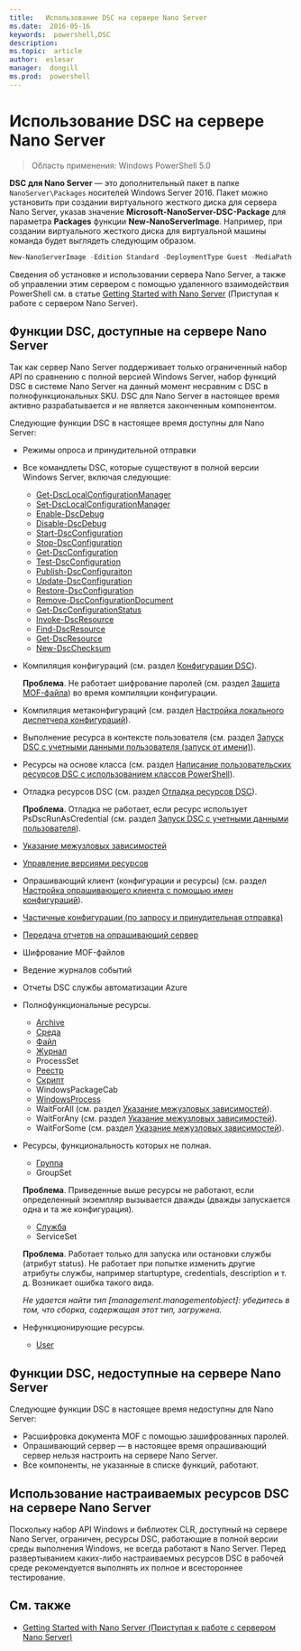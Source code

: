 ```yaml
---
title:   Использование DSC на сервере Nano Server
ms.date:  2016-05-16
keywords:  powershell,DSC
description:  
ms.topic:  article
author:  eslesar
manager:  dongill
ms.prod:  powershell
---
```


# Использование DSC на сервере Nano Server

> Область применения: Windows PowerShell 5.0

**DSC для Nano Server** — это дополнительный пакет в папке `NanoServer\Packages` носителей Windows Server 2016. Пакет можно установить при создании виртуального жесткого диска для сервера Nano Server, указав значение **Microsoft-NanoServer-DSC-Package** для параметра **Packages** функции **New-NanoServerImage**. Например, при создании виртуального жесткого диска для виртуальной машины команда будет выглядеть следующим образом.

```powershell
New-NanoServerImage -Edition Standard -DeploymentType Guest -MediaPath f:\ -BasePath .\Base -TargetPath .\Nano1\Nano.vhd -ComputerName Nano1 -Packages Microsoft-NanoServer-DSC-Package
```

Сведения об установке и использовании сервера Nano Server, а также об управлении этим сервером с помощью удаленного взаимодействия PowerShell см. в статье [Getting Started with Nano Server](https://technet.microsoft.com/en-us/library/mt126167.aspx) (Приступая к работе с сервером Nano Server).


## Функции DSC, доступные на сервере Nano Server

 Так как сервер Nano Server поддерживает только ограниченный набор API по сравнению с полной версией Windows Server, набор функций DSC в системе Nano Server на данный момент несравним с DSC в полнофункциональных SKU. DSC для Nano Server в настоящее время активно разрабатывается и не является законченным компонентом.
 
 Следующие функции DSC в настоящее время доступны для Nano Server: 


* Режимы опроса и принудительной отправки

* Все командлеты DSC, которые существуют в полной версии Windows Server, включая следующие: 
  * [Get-DscLocalConfigurationManager](https://technet.microsoft.com/en-us/library/dn407378.aspx)
  * [Set-DscLocalConfigurationManager](https://technet.microsoft.com/en-us/library/dn521621.aspx)   
  * [Enable-DscDebug](https://technet.microsoft.com/en-us/library/mt517870.aspx)
  * [Disable-DscDebug](https://technet.microsoft.com/en-us/library/mt517872.aspx)       
  * [Start-DscConfiguration](https://technet.microsoft.com/en-us/library/dn521623.aspx)
  * [Stop-DscConfiguration](https://technet.microsoft.com/en-us/library/mt143542.aspx)
  * [Get-DscConfiguration](https://technet.microsoft.com/en-us/library/dn407379.aspx)
  * [Test-DscConfiguration](https://technet.microsoft.com/en-us/library/dn407382.aspx)      
  * [Publish-DscConfiguraiton](https://technet.microsoft.com/en-us/library/mt517875.aspx) 
  * [Update-DscConfiguration](https://technet.microsoft.com/en-us/library/mt143541.aspx)
  * [Restore-DscConfiguration](https://technet.microsoft.com/en-us/library/dn407383.aspx)
  * [Remove-DscConfigurationDocument](https://technet.microsoft.com/en-us/library/mt143544.aspx)
  * [Get-DscConfigurationStatus](https://technet.microsoft.com/en-us/library/mt517868.aspx)
  * [Invoke-DscResource](https://technet.microsoft.com/en-us/library/mt517869.aspx)
  * [Find-DscResource](https://technet.microsoft.com/en-us/library/mt517874.aspx)
  * [Get-DscResource](https://technet.microsoft.com/en-us/library/dn521625.aspx)
  * [New-DscChecksum](https://technet.microsoft.com/en-us/library/dn521622.aspx)    

* Компиляция конфигураций (см. раздел [Конфигурации DSC](configurations.md)).

  **Проблема**. Не работает шифрование паролей (см. раздел [Защита MOF-файла](securemof.md)) во время компиляции конфигурации.

* Компиляция метаконфигураций (см. раздел [Настройка локального диспетчера конфигураций](metaConfig.md)).

* Выполнение ресурса в контексте пользователя (см. раздел [Запуск DSC с учетными данными пользователя (запуск от имени)](runAsUser.md)).

* Ресурсы на основе класса (см. раздел [Написание пользовательских ресурсов DSC с использованием классов PowerShell](authoringResourceClass.md)).

* Отладка ресурсов DSC (см. раздел [Отладка ресурсов DSC](debugresource.md)).
  
  **Проблема**. Отладка не работает, если ресурс использует PsDscRunAsCredential (см. раздел [Запуск DSC с учетными данными пользователя](runAsUser.md)).

* [Указание межузловых зависимостей](crossNodeDependencies.md) 

* [Управление версиями ресурсов](sxsResource.md)

* Опрашивающий клиент (конфигурации и ресурсы) (см. раздел [Настройка опрашивающего клиента с помощью имен конфигураций](pullClientConfigNames.md)).

* [Частичные конфигурации (по запросу и принудительная отправка)](partialConfigs.md)

* [Передача отчетов на опрашивающий сервер](reportServer.md) 

* Шифрование MOF-файлов

* Ведение журналов событий

* Отчеты DSC службы автоматизации Azure

* Полнофункциональные ресурсы.
  * [Archive](archiveResource.md)
  * [Среда](environmentResource.md)
  * [Файл](fileResource.md)
  * [Журнал](logResource.md)
  * ProcessSet
  * [Реестр](registryResource.md)
  * [Скрипт](scriptResource.md)
  * WindowsPackageCab
  * [WindowsProcess](windowsProcessResource.md)
  * WaitForAll (см. раздел [Указание межузловых зависимостей](crossNodeDependencies.md)).
  * WaitForAny (см. раздел [Указание межузловых зависимостей](crossNodeDependencies.md)).
  * WaitForSome (см. раздел [Указание межузловых зависимостей](crossNodeDependencies.md)).

* Ресурсы, функциональность которых не полная.
  * [Группа](groupResource.md)
  * GroupSet
  
  **Проблема**. Приведенные выше ресурсы не работают, если определенный экземпляр вызывается дважды (дважды запускается одна и та же конфигурация).
  
  * [Служба](serviceResource.md)
  * ServiceSet
  
  **Проблема**. Работает только для запуска или остановки службы (атрибут status). Не работает при попытке изменить другие атрибуты службы, например startuptype, credentials, description и т. д. Возникает ошибка такого вида.
  
  *Не удается найти тип [management.managementobject]: убедитесь в том, что сборка, содержащая этот тип, загружена.*
  
* Нефункционирующие ресурсы.
  * [User](userResource.md)
  

## Функции DSC, недоступные на сервере Nano Server

Следующие функции DSC в настоящее время недоступны для Nano Server:

* Расшифровка документа MOF с помощью зашифрованных паролей. 
* Опрашивающий сервер — в настоящее время опрашивающий сервер нельзя настроить на сервере Nano Server.
* Все компоненты, не указанные в списке функций, работают.

## Использование настраиваемых ресурсов DSC на сервере Nano Server
 
Поскольку набор API Windows и библиотек CLR, доступный на сервере Nano Server, ограничен, ресурсы DSC, работающие в полной версии среды выполнения Windows, не всегда работают в Nano Server. 
Перед развертыванием каких-либо настраиваемых ресурсов DSC в рабочей среде рекомендуется выполнять их полное и всестороннее тестирование.

## См. также
- [Getting Started with Nano Server (Приступая к работе с сервером Nano Server)](https://technet.microsoft.com/en-us/library/mt126167.aspx)



<!--HONumber=May16_HO3-->


